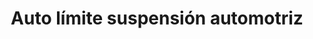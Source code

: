 ---
title: "Auto límite suspensión automotriz"
url: /loja-ecuador/auto-limite-suspension-automotriz/
shop: reparación de automóviles
---